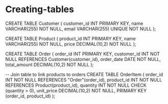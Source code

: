 # Creating-tables

CREATE TABLE Customer (
  customer_id   INT PRIMARY KEY,
  name          VARCHAR(255) NOT NULL,
  email         VARCHAR(255) UNIQUE NOT NULL
);

CREATE TABLE Product (
  product_id    INT PRIMARY KEY,
  name          VARCHAR(255) NOT NULL,
  price         DECIMAL(10,2) NOT NULL
);

CREATE TABLE Order (
  order_id      INT PRIMARY KEY,
  customer_id   INT NOT NULL REFERENCES Customer(customer_id),
  order_date    DATE NOT NULL,
  total_amount  DECIMAL(10,2) NOT NULL
);

-- Join table to link products to orders
CREATE TABLE OrderItem (
  order_id      INT NOT NULL REFERENCES "Order"(order_id),
  product_id    INT NOT NULL REFERENCES Product(product_id),
  quantity      INT NOT NULL CHECK (quantity > 0),
  unit_price    DECIMAL(10,2) NOT NULL,
  PRIMARY KEY (order_id, product_id)
);

